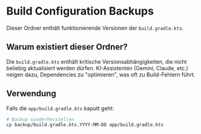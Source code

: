 # Build Configuration Backups

Dieser Ordner enthält funktionierende Versionen der `build.gradle.kts`.

## Warum existiert dieser Ordner?

Die `build.gradle.kts` enthält kritische Versionsabhängigkeiten, die nicht 
beliebig aktualisiert werden dürfen. KI-Assistenten (Gemini, Claude, etc.) 
neigen dazu, Dependencies zu "optimieren", was oft zu Build-Fehlern führt.

## Verwendung

Falls die `app/build.gradle.kts` kaputt geht:
```bash
# Backup wiederherstellen
cp backup/build.gradle.kts.YYYY-MM-DD app/build.gradle.kts